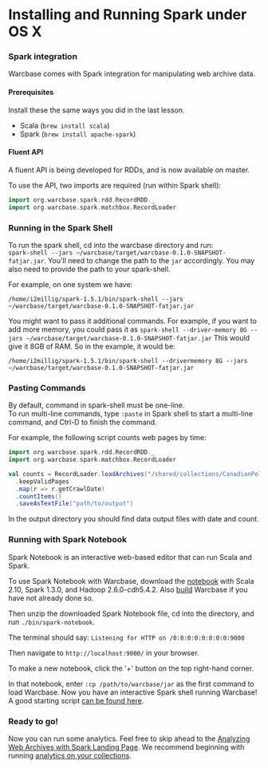 # Installing and Running Spark under OS X

### Spark integration

Warcbase comes with Spark integration for manipulating web archive data. 

#### Prerequisites

Install these the same ways you did in the last lesson.

* Scala (`brew install scala`)
* Spark (`brew install apache-spark`)

#### Fluent API
A fluent API is being developed for RDDs, and is now available on master.

To use the API, two imports are required (run within Spark shell):    

```scala
import org.warcbase.spark.rdd.RecordRDD._
import org.warcbase.spark.matchbox.RecordLoader
```

### Running in the Spark Shell
To run the spark shell, cd into the warcbase directory and run:   
`spark-shell --jars ~/warcbase/target/warcbase-0.1.0-SNAPSHOT-fatjar.jar`. You'll need to change the path to the `jar` accordingly. You may also need to provide the path to your spark-shell.

For example, on one system we have:

`/home/i2millig/spark-1.5.1/bin/spark-shell --jars ~/warcbase/target/warcbase-0.1.0-SNAPSHOT-fatjar.jar`

You might want to pass it additional commands. For example, if you want to add more memory, you could pass it as `spark-shell --driver-memory 8G --jars ~/warcbase/target/warcbase-0.1.0-SNAPSHOT-fatjar.jar` This would give it 8GB of RAM. So in the example, it would be:

`/home/i2millig/spark-1.5.1/bin/spark-shell --drivermemory 8G --jars ~/warcbase/target/warcbase-0.1.0-SNAPSHOT-fatjar.jar`

### Pasting Commands

By default, command in spark-shell must be one-line.  
To run multi-line commands, type `:paste` in Spark shell to start a multi-line command, and Ctrl-D to finish the command.

For example, the following script counts web pages by time:  

````scala
import org.warcbase.spark.rdd.RecordRDD._
import org.warcbase.spark.matchbox.RecordLoader

val counts = RecordLoader.loadArchives("/shared/collections/CanadianPoliticalParties/arc/")
  .keepValidPages
  .map(r => r.getCrawlDate)
  .countItems()
  .saveAsTextFile("path/to/output")
````
In the output directory you should find data output files with date and count.

### Running with Spark Notebook

Spark Notebook is an interactive web-based editor that can run Scala and Spark. 

To use Spark Notebook with Warcbase, download the [notebook](http://spark-notebook.io/) with Scala 2.10, Spark 1.3.0, and Hadoop 2.6.0-cdh5.4.2. 
Also [build](https://github.com/lintool/warcbase/wiki/Building-and-Running-Warcbase-Under-OS-X#building-warcbase) Warcbase if you have not already done so.

Then unzip the downloaded Spark Notebook file, cd into the directory, and run `./bin/spark-notebook`.

The terminal should say: `Listening for HTTP on /0:0:0:0:0:0:0:0:9000`

Then navigate to `http://localhost:9000/` in your browser.

To make a new notebook, click the '+' button on the top right-hand corner.

In that notebook, enter `:cp /path/to/warcbase/jar` as the first command to load Warcbase. Now you have an interactive Spark shell running Warcbase! A good starting script [can be found here](./Spark-Collection-Analytics/).

### Ready to go!

Now you can run some analytics. Feel free to skip ahead to the [Analyzing Web Archives with Spark Landing Page](./Analyzing-Web-Archives-with-Spark/). We recommend beginning with running [analytics on your collections](./Spark-Collection-Analytics/).
